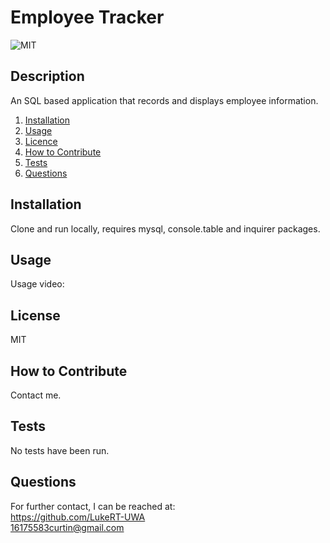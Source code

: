 # Employee Tracker

![MIT](https://img.shields.io/badge/MIT-Licensed-green)

## Description
An SQL based application that records and displays employee information.

1. [Installation](#Installation)
2. [Usage](#Usage)
3. [Licence](#Licence)
4. [How to Contribute](#How-to-Contribute)
5. [Tests](#Tests)
6. [Questions](#Questions)

## Installation
Clone and run locally, requires mysql, console.table and inquirer packages.

## Usage
Usage video:

## License
MIT

## How to Contribute
Contact me.

## Tests
No tests have been run.

## Questions
For further contact, I can be reached at:  
https://github.com/LukeRT-UWA  
16175583curtin@gmail.com
